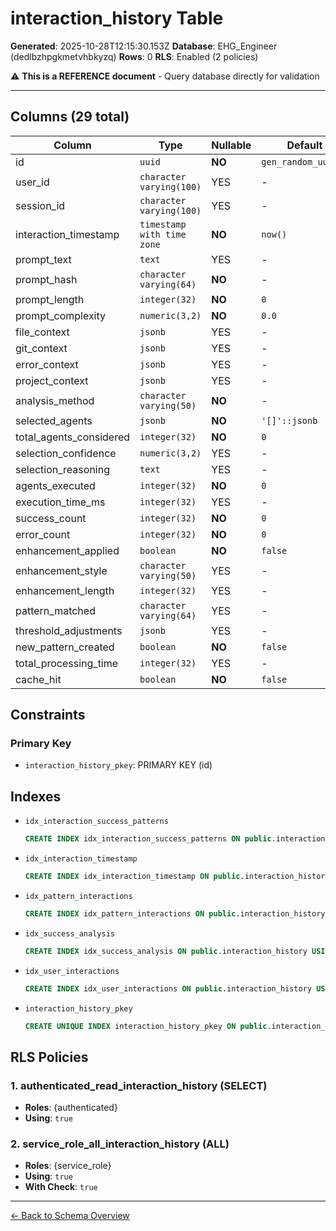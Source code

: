 # interaction_history Table

**Generated**: 2025-10-28T12:15:30.153Z
**Database**: EHG_Engineer (dedlbzhpgkmetvhbkyzq)
**Rows**: 0
**RLS**: Enabled (2 policies)

⚠️ **This is a REFERENCE document** - Query database directly for validation

---

## Columns (29 total)

| Column | Type | Nullable | Default | Description |
|--------|------|----------|---------|-------------|
| id | `uuid` | **NO** | `gen_random_uuid()` | - |
| user_id | `character varying(100)` | YES | - | - |
| session_id | `character varying(100)` | YES | - | - |
| interaction_timestamp | `timestamp with time zone` | **NO** | `now()` | - |
| prompt_text | `text` | YES | - | - |
| prompt_hash | `character varying(64)` | **NO** | - | - |
| prompt_length | `integer(32)` | **NO** | `0` | - |
| prompt_complexity | `numeric(3,2)` | **NO** | `0.0` | - |
| file_context | `jsonb` | YES | - | - |
| git_context | `jsonb` | YES | - | - |
| error_context | `jsonb` | YES | - | - |
| project_context | `jsonb` | YES | - | - |
| analysis_method | `character varying(50)` | **NO** | - | - |
| selected_agents | `jsonb` | **NO** | `'[]'::jsonb` | - |
| total_agents_considered | `integer(32)` | **NO** | `0` | - |
| selection_confidence | `numeric(3,2)` | YES | - | - |
| selection_reasoning | `text` | YES | - | - |
| agents_executed | `integer(32)` | **NO** | `0` | - |
| execution_time_ms | `integer(32)` | YES | - | - |
| success_count | `integer(32)` | **NO** | `0` | - |
| error_count | `integer(32)` | **NO** | `0` | - |
| enhancement_applied | `boolean` | **NO** | `false` | - |
| enhancement_style | `character varying(50)` | YES | - | - |
| enhancement_length | `integer(32)` | YES | - | - |
| pattern_matched | `character varying(64)` | YES | - | - |
| threshold_adjustments | `jsonb` | YES | - | - |
| new_pattern_created | `boolean` | **NO** | `false` | - |
| total_processing_time | `integer(32)` | YES | - | - |
| cache_hit | `boolean` | **NO** | `false` | - |

## Constraints

### Primary Key
- `interaction_history_pkey`: PRIMARY KEY (id)

## Indexes

- `idx_interaction_success_patterns`
  ```sql
  CREATE INDEX idx_interaction_success_patterns ON public.interaction_history USING btree (success_count, pattern_matched, interaction_timestamp)
  ```
- `idx_interaction_timestamp`
  ```sql
  CREATE INDEX idx_interaction_timestamp ON public.interaction_history USING btree (interaction_timestamp DESC)
  ```
- `idx_pattern_interactions`
  ```sql
  CREATE INDEX idx_pattern_interactions ON public.interaction_history USING btree (pattern_matched, interaction_timestamp DESC)
  ```
- `idx_success_analysis`
  ```sql
  CREATE INDEX idx_success_analysis ON public.interaction_history USING btree (success_count, analysis_method, interaction_timestamp DESC)
  ```
- `idx_user_interactions`
  ```sql
  CREATE INDEX idx_user_interactions ON public.interaction_history USING btree (user_id, interaction_timestamp DESC)
  ```
- `interaction_history_pkey`
  ```sql
  CREATE UNIQUE INDEX interaction_history_pkey ON public.interaction_history USING btree (id)
  ```

## RLS Policies

### 1. authenticated_read_interaction_history (SELECT)

- **Roles**: {authenticated}
- **Using**: `true`

### 2. service_role_all_interaction_history (ALL)

- **Roles**: {service_role}
- **Using**: `true`
- **With Check**: `true`

---

[← Back to Schema Overview](../database-schema-overview.md)
